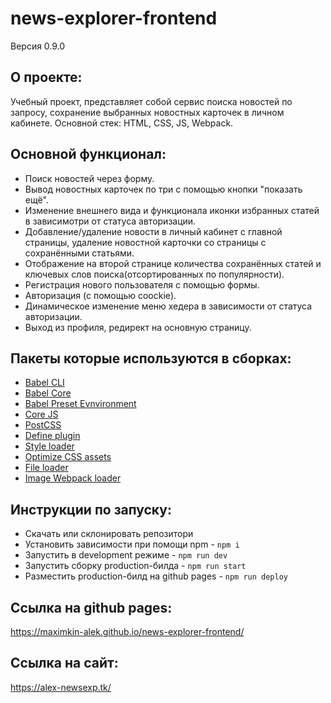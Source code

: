 # **news-explorer-frontend**
Версия 0.9.0

## О проекте:
Учебный проект, представляет собой сервис поиска новостей по запросу, сохранение выбранных новостных карточек в личном кабинете. 
Основной стек: HTML, CSS, JS, Webpack.


## Основной функционал: 
- Поиск новостей через форму.
- Вывод новостных карточек по три с помощью кнопки "показать ещё".
- Изменение внешнего вида и функционала иконки избранных статей в зависимотри от статуса авторизации.
- Добавление/удаление новости в личный кабинет с главной страницы, удаление новостной карточки со страницы с сохранёнными статьями.
- Отображение на второй странице количества сохранённых статей и ключевых слов поиска(отсортированных по популярности).
- Регистрация нового пользователя с помощью формы.
- Авторизация (с помощью coockie).
- Динамическое изменение меню хедера в зависимости от статуса авторизации.
- Выход из профиля, редирект на основную страницу.



## Пакеты которые используются в сборках:
- [Babel CLI](https://babeljs.io/docs/en/babel-cli#docsNav)
- [Babel Core](https://babeljs.io/docs/en/babel-core)
- [Babel Preset Evnvironment](https://babeljs.io/docs/en/babel-preset-env#docsNav)
- [Сore JS](https://github.com/zloirock/core-js#readme)
- [PostCSS](https://postcss.org/)
- [Define plugin](https://webpack.js.org/plugins/define-plugin/)
- [Style loader](https://github.com/webpack-contrib/style-loader)
- [Optimize CSS assets](https://www.npmjs.com/package/optimize-css-assets-webpack-plugin)
- [File loader](https://github.com/webpack-contrib/file-loader)
- [Image Webpack loader](https://www.npmjs.com/package/image-webpack-loader)

## Инструкции по запуску:
- Скачать или склонировать репозитори
- Установить зависимости при помощи npm - `npm i`
- Запустить в development режиме - `npm run dev`
- Запустить сборку production-билда - `npm run start`
- Разместить production-билд на github pages - `npm run deploy`

## Ссылка на github pages:
https://maximkin-alek.github.io/news-explorer-frontend/

## Ссылка на сайт:
https://alex-newsexp.tk/
